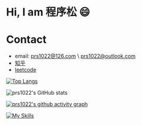 # Hi, I am 程序松 :smile:

# Contact
- email: prs1022@126.com \ prs1022@outlook.com
- [知乎](https://www.zhihu.com/people/songrenpu)
- [leetcode](https://leetcode.cn/u/codesong/)

[![Top Langs](https://github-readme-stats.vercel.app/api/top-langs/?username=prs1022&layout=compact)](https://github.com/anuraghazra/github-readme-stats)

![prs1022's GitHub stats](https://github-readme-stats.vercel.app/api?username=prs1022)

[![prs1022's github activity graph](https://github-readme-activity-graph.vercel.app/graph?username=prs1022&theme=github-compact	)](https://github.com/GeekyWizKid/github-readme-activity-graph)
<!---
GeekyWizKid/GeekyWizKid is a ✨ special ✨ repository because its `README.md` (this file) appears on your GitHub profile.
You can click the Preview link to take a look at your changes.
--->
[![My Skills](https://skillicons.dev/icons?i=bash,c,cmake,cpp,gcp,git,gitlab,github,gradle,hibernate,idea,java,javascript,jenkins,linux,markdown,postgresql,python,redis,spring,vuejs,vscode&theme=light)](https://skillicons.dev)
